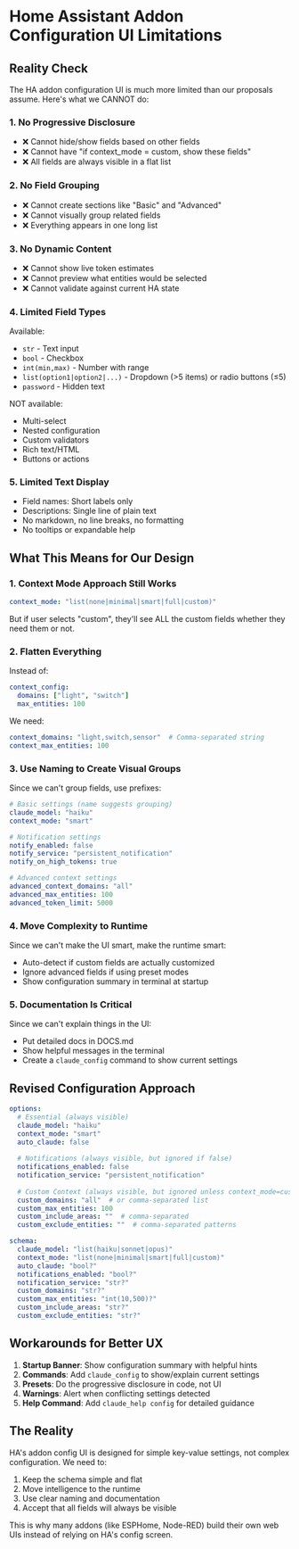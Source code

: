 # Home Assistant Addon Configuration UI Limitations

## Reality Check

The HA addon configuration UI is much more limited than our proposals assume. Here's what we CANNOT do:

### 1. No Progressive Disclosure
- ❌ Cannot hide/show fields based on other fields
- ❌ Cannot have "if context_mode = custom, show these fields"
- ❌ All fields are always visible in a flat list

### 2. No Field Grouping
- ❌ Cannot create sections like "Basic" and "Advanced"
- ❌ Cannot visually group related fields
- ❌ Everything appears in one long list

### 3. No Dynamic Content
- ❌ Cannot show live token estimates
- ❌ Cannot preview what entities would be selected
- ❌ Cannot validate against current HA state

### 4. Limited Field Types
Available:
- `str` - Text input
- `bool` - Checkbox
- `int(min,max)` - Number with range
- `list(option1|option2|...)` - Dropdown (>5 items) or radio buttons (≤5)
- `password` - Hidden text

NOT available:
- Multi-select
- Nested configuration
- Custom validators
- Rich text/HTML
- Buttons or actions

### 5. Limited Text Display
- Field names: Short labels only
- Descriptions: Single line of plain text
- No markdown, no line breaks, no formatting
- No tooltips or expandable help

## What This Means for Our Design

### 1. Context Mode Approach Still Works
```yaml
context_mode: "list(none|minimal|smart|full|custom)"
```
But if user selects "custom", they'll see ALL the custom fields whether they need them or not.

### 2. Flatten Everything
Instead of:
```yaml
context_config:
  domains: ["light", "switch"]
  max_entities: 100
```

We need:
```yaml
context_domains: "light,switch,sensor"  # Comma-separated string
context_max_entities: 100
```

### 3. Use Naming to Create Visual Groups
Since we can't group fields, use prefixes:
```yaml
# Basic settings (name suggests grouping)
claude_model: "haiku"
context_mode: "smart"

# Notification settings
notify_enabled: false
notify_service: "persistent_notification"
notify_on_high_tokens: true

# Advanced context settings
advanced_context_domains: "all"
advanced_max_entities: 100
advanced_token_limit: 5000
```

### 4. Move Complexity to Runtime
Since we can't make the UI smart, make the runtime smart:
- Auto-detect if custom fields are actually customized
- Ignore advanced fields if using preset modes
- Show configuration summary in terminal at startup

### 5. Documentation Is Critical
Since we can't explain things in the UI:
- Put detailed docs in DOCS.md
- Show helpful messages in the terminal
- Create a `claude_config` command to show current settings

## Revised Configuration Approach

```yaml
options:
  # Essential (always visible)
  claude_model: "haiku"
  context_mode: "smart"
  auto_claude: false
  
  # Notifications (always visible, but ignored if false)
  notifications_enabled: false
  notification_service: "persistent_notification"
  
  # Custom Context (always visible, but ignored unless context_mode=custom)
  custom_domains: "all"  # or comma-separated list
  custom_max_entities: 100
  custom_include_areas: ""  # comma-separated
  custom_exclude_entities: ""  # comma-separated patterns

schema:
  claude_model: "list(haiku|sonnet|opus)"
  context_mode: "list(none|minimal|smart|full|custom)"
  auto_claude: "bool?"
  notifications_enabled: "bool?"
  notification_service: "str?"
  custom_domains: "str?"
  custom_max_entities: "int(10,500)?"
  custom_include_areas: "str?"
  custom_exclude_entities: "str?"
```

## Workarounds for Better UX

1. **Startup Banner**: Show configuration summary with helpful hints
2. **Commands**: Add `claude_config` to show/explain current settings
3. **Presets**: Do the progressive disclosure in code, not UI
4. **Warnings**: Alert when conflicting settings detected
5. **Help Command**: Add `claude_help config` for detailed guidance

## The Reality

HA's addon config UI is designed for simple key-value settings, not complex configuration. We need to:
1. Keep the schema simple and flat
2. Move intelligence to the runtime
3. Use clear naming and documentation
4. Accept that all fields will always be visible

This is why many addons (like ESPHome, Node-RED) build their own web UIs instead of relying on HA's config screen.